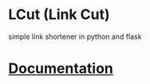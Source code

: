 # LCut (Link Cut)
simple link shortener in python and flask

# [Documentation](github.com/cutplane1/lcut/docs)